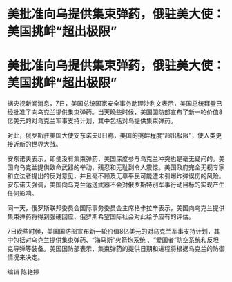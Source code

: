 # 美批准向乌提供集束弹药，俄驻美大使：美国挑衅“超出极限”

# 美批准向乌提供集束弹药，俄驻美大使：美国挑衅“超出极限”

据央视新闻消息，7日，美国总统国家安全事务助理沙利文表示，美国总统拜登已经批准了向乌克兰提供集束弹药。当天晚些时候，美国国防部宣布了新一轮价值8亿美元的对乌克兰军事支持计划，其中包括对乌提供集束弹药。

对此，俄罗斯驻美国大使安东诺夫8日称，美国的挑衅程度“超出极限”，使人类更接近新的世界大战。

安东诺夫表示，即使没有集束弹药，美国深度参与乌克兰冲突也是毫无疑问的。美国向乌克兰提供致命武器的举动，残忍和无耻到令人震惊。美国政府完全无视专家和立法者提出的反对意见，并且毫不顾及无辜平民可能遭未引爆炸弹误伤的风险。安东诺夫强调，美国向乌克兰运送武器不会对俄罗斯特别军事行动目标的实现产生任何影响。

同一天，俄罗斯联邦委员会国际事务委员会主席格卡拉辛表示，美国向乌克兰提供集束弹药将得到强硬回应，俄罗斯希望国际社会对此给予应有的评估。

7日晚些时候，美国国防部宣布新一轮价值8亿美元的对乌克兰军事支持计划，其中包括对乌克兰提供集束弹药、“海马斯”火箭炮系统
、“爱国者”防空系统和反坦克导弹等装备。美国国防部表示，集束弹药的提供日期和进程将根据乌克兰的防御情况来决定。

编辑 陈艳婷

